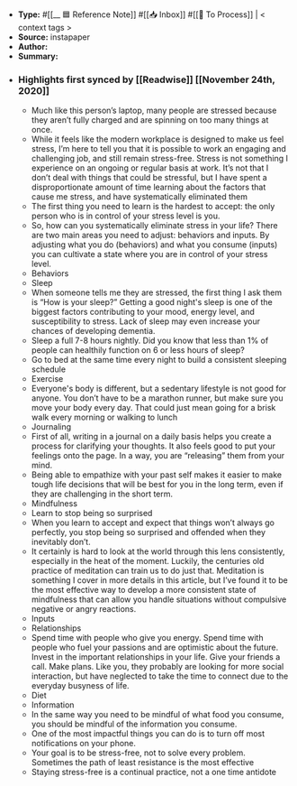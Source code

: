 - **Type:** #[[__ 🟦  Reference Note]] #[[📥 Inbox]] #[[📝 To Process]] | < context tags >
- **Source:**  instapaper
- **Author:**
- **Summary:**
- ### Highlights first synced by [[Readwise]] [[November 24th, 2020]]
    - Much like this person’s laptop, many people are stressed because they aren’t fully charged and are spinning on too many things at once. 
    - While it feels like the modern workplace is designed to make us feel stress, I’m here to tell you that it is possible to work an engaging and challenging job, and still remain stress-free. Stress is not something I experience on an ongoing or regular basis at work. It’s not that I don’t deal with things that could be stressful, but I have spent a disproportionate amount of time learning about the factors that cause me stress, and have systematically eliminated them 
    - The first thing you need to learn is the hardest to accept: the only person who is in control of your stress level is you. 
    - So, how can you systematically eliminate stress in your life? There are two main areas you need to adjust: behaviors and inputs. By adjusting what you do (behaviors) and what you consume (inputs) you can cultivate a state where you are in control of your stress level. 
    - Behaviors 
    - Sleep 
    - When someone tells me they are stressed, the first thing I ask them is “How is your sleep?” Getting a good night's sleep is one of the biggest factors contributing to your mood, energy level, and susceptibility to stress. Lack of sleep may even increase your chances of developing dementia. 
    - Sleep a full 7-8 hours nightly. Did you know that less than 1% of people can healthily function on 6 or less hours of sleep? 
    - Go to bed at the same time every night to build a consistent sleeping schedule 
    - Exercise 
    - Everyone's body is different, but a sedentary lifestyle is not good for anyone. You don’t have to be a marathon runner, but make sure you move your body every day. That could just mean going for a brisk walk every morning or walking to lunch 
    - Journaling 
    - First of all, writing in a journal on a daily basis helps you create a process for clarifying your thoughts. It also feels good to put your feelings onto the page. In a way, you are “releasing” them from your mind. 
    - Being able to empathize with your past self makes it easier to make tough life decisions that will be best for you in the long term, even if they are challenging in the short term. 
    - Mindfulness 
    - Learn to stop being so surprised 
    - When you learn to accept and expect that things won’t always go perfectly, you stop being so surprised and offended when they inevitably don’t. 
    - It certainly is hard to look at the world through this lens consistently, especially in the heat of the moment. Luckily, the centuries old practice of meditation can train us to do just that. Meditation is something I cover in more details in this article, but I’ve found it to be the most effective way to develop a more consistent state of mindfulness that can allow you handle situations without compulsive negative or angry reactions. 
    - Inputs 
    - Relationships 
    - Spend time with people who give you energy. Spend time with people who fuel your passions and are optimistic about the future. Invest in the important relationships in your life. Give your friends a call. Make plans. Like you, they probably are looking for more social interaction, but have neglected to take the time to connect due to the everyday busyness of life. 
    - Diet 
    - Information 
    - In the same way you need to be mindful of what food you consume, you should be mindful of the information you consume. 
    - One of the most impactful things you can do is to turn off most notifications on your phone. 
    - Your goal is to be stress-free, not to solve every problem. Sometimes the path of least resistance is the most effective 
    - Staying stress-free is a continual practice, not a one time antidote 
